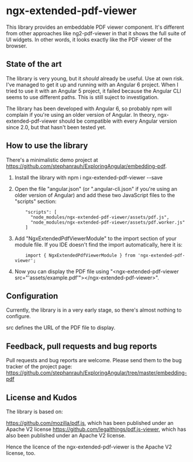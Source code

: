 # ngx-extended-pdf-viewer

This library provides an embeddable
PDF viewer component. It's different from other approaches like ng2-pdf-viewer in that it
shows the full suite of UI widgets. In other words, it looks exactly like the PDF viewer of the browser.

## State of the art

The library is very young, but it _should_ already be useful. Use at own risk. I've managed
to get it up and running with an Angular 6 project. When I tried to use it with an Angular 5
project, it failed because the Angular CLI seems to use different paths. This is still suject
to investigation.

The library has been developed with Angular 6, so probably npm will complain if you're using
an older version of Angular. In theory, ngx-extended-pdf-viewer should be compatible with
every Angular version since 2.0, but that hasn't been tested yet.

## How to use the library

There's a minimalistic demo project at https://github.com/stephanrauh/ExploringAngular/embedding-pdf.

1.  Install the library with npm i ngx-extended-pdf-viewer --save
2.  Open the file "angular.json" (or ".angular-cli.json" if you're using an older version of Angular)
    and add these two JavaScript files to the "scripts" section:

            "scripts": [
              "node_modules/ngx-extended-pdf-viewer/assets/pdf.js",
              "node_modules/ngx-extended-pdf-viewer/assets/pdf.worker.js"
            ]

3)  Add "NgxExtendedPdfViewerModule" to the import section of your module file. If you IDE doesn't find
    the import automatically, here it is:

            import { NgxExtendedPdfViewerModule } from 'ngx-extended-pdf-viewer';

4)  Now you can display the PDF file using "&lt;ngx-extended-pdf-viewer src="'assets/example.pdf'"&gt;&lt;/ngx-extended-pdf-viewer&gt;".

## Configuration

Currently, the library is in a very early stage, so there's almost nothing to configure.

src defines the URL of the PDF file to display.

## Feedback, pull requests and bug reports

Pull requests and bug reports are welcome. Please send them to the bug tracker of
the project page: https://github.com/stephanrauh/ExploringAngular/tree/master/embedding-pdf

## License and Kudos

The library is based on:

https://github.com/mozilla/pdf.js, which has been published under an Apache V2 license
https://github.com/legalthings/pdf.js-viewer, which has also been published under an Apache V2 license.

Hence the licence of the ngx-extended-pdf-viewer is the Apache V2 license, too.
